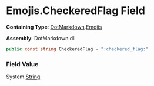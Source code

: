 # Emojis\.CheckeredFlag Field

**Containing Type**: [DotMarkdown](../../README.md)\.[Emojis](../README.md)

**Assembly**: DotMarkdown\.dll

```csharp
public const string CheckeredFlag = ":checkered_flag:"
```

### Field Value

System\.[String](https://docs.microsoft.com/en-us/dotnet/api/system.string)